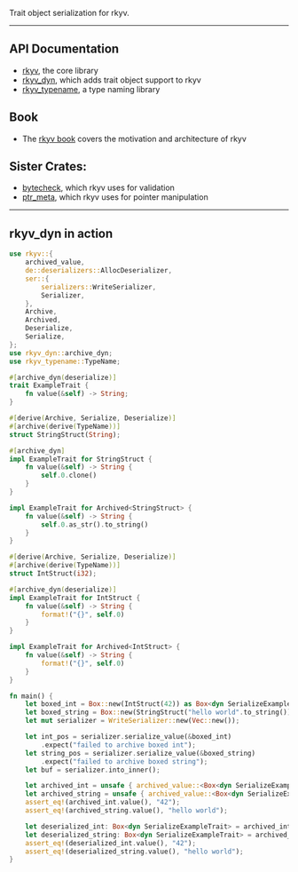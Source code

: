 Trait object serialization for rkyv.

---

## API Documentation

- [rkyv](https://docs.rs/rkyv), the core library
- [rkyv_dyn](https://docs.rs/rkyv_dyn), which adds trait object support to rkyv
- [rkyv_typename](https://docs.rs/rkyv_typename), a type naming library

## Book

- The [rkyv book](https://djkoloski.github.io/rkyv) covers the motivation and architecture of rkyv

## Sister Crates:

- [bytecheck](https://github.com/djkoloski/bytecheck), which rkyv uses for validation
- [ptr_meta](https://github.com/djkoloski/ptr_meta), which rkyv uses for pointer manipulation

---

## rkyv_dyn in action

```rust
use rkyv::{
    archived_value,
    de::deserializers::AllocDeserializer,
    ser::{
        serializers::WriteSerializer,
        Serializer,
    },
    Archive,
    Archived,
    Deserialize,
    Serialize,
};
use rkyv_dyn::archive_dyn;
use rkyv_typename::TypeName;

#[archive_dyn(deserialize)]
trait ExampleTrait {
    fn value(&self) -> String;
}

#[derive(Archive, Serialize, Deserialize)]
#[archive(derive(TypeName))]
struct StringStruct(String);

#[archive_dyn]
impl ExampleTrait for StringStruct {
    fn value(&self) -> String {
        self.0.clone()
    }
}

impl ExampleTrait for Archived<StringStruct> {
    fn value(&self) -> String {
        self.0.as_str().to_string()
    }
}

#[derive(Archive, Serialize, Deserialize)]
#[archive(derive(TypeName))]
struct IntStruct(i32);

#[archive_dyn(deserialize)]
impl ExampleTrait for IntStruct {
    fn value(&self) -> String {
        format!("{}", self.0)
    }
}

impl ExampleTrait for Archived<IntStruct> {
    fn value(&self) -> String {
        format!("{}", self.0)
    }
}

fn main() {
    let boxed_int = Box::new(IntStruct(42)) as Box<dyn SerializeExampleTrait>;
    let boxed_string = Box::new(StringStruct("hello world".to_string())) as Box<dyn SerializeExampleTrait>;
    let mut serializer = WriteSerializer::new(Vec::new());

    let int_pos = serializer.serialize_value(&boxed_int)
        .expect("failed to archive boxed int");
    let string_pos = serializer.serialize_value(&boxed_string)
        .expect("failed to archive boxed string");
    let buf = serializer.into_inner();

    let archived_int = unsafe { archived_value::<Box<dyn SerializeExampleTrait>>(buf.as_ref(), int_pos) };
    let archived_string = unsafe { archived_value::<Box<dyn SerializeExampleTrait>>(buf.as_ref(), string_pos) };
    assert_eq!(archived_int.value(), "42");
    assert_eq!(archived_string.value(), "hello world");

    let deserialized_int: Box<dyn SerializeExampleTrait> = archived_int.deserialize(&mut AllocDeserializer).unwrap();
    let deserialized_string: Box<dyn SerializeExampleTrait> = archived_string.deserialize(&mut AllocDeserializer).unwrap();
    assert_eq!(deserialized_int.value(), "42");
    assert_eq!(deserialized_string.value(), "hello world");
}
```
